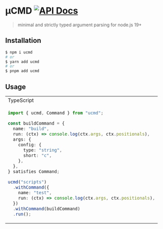 # µCMD [![API Docs](https://img.shields.io/badge/API%20Docs-blue.svg)](https://paka.dev/npm/ucmd)

> minimal and strictly typed argument parsing for node.js 19+

## Installation

```bash
$ npm i ucmd
# or
$ yarn add ucmd
# or
$ pnpm add ucmd
```

## Usage

<table>
<tr>
<td> TypeScript </td>
</tr>
<tr>
<td>

```ts
import { ucmd, Command } from "ucmd";

const buildCommand = {
  name: "build",
  run: (ctx) => console.log(ctx.args, ctx.positionals),
  args: {
    config: {
      type: "string",
      short: "c",
    },
  },
} satisfies Command;

ucmd("scripts")
  .withCommand({
    name: "test",
    run: (ctx) => console.log(ctx.args, ctx.positionals),
  })
  .withCommand(buildCommand)
  .run();
```

</td>
</tr>
</table>
